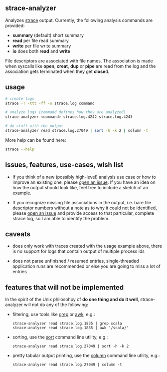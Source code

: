 strace-analyzer
---------------

Analyzes [strace][] output. Currently, the following analysis commands are provided:

- **summary** (default) short summary
- **read** per file read summary
- **write** per file write summary
- **io** does both **read** and **write**

File descriptors are associated with file names. The association is made when syscalls like
**open**, **creat**, **dup** or **pipe** are read from the log and the association gets terminated
when they get **close**d.

usage
-----

```bash
# create logs
strace -T -ttt -ff -o strace.log command

# analyze logs (command defines how they are analyzed)
strace-analyzer <command> strace.log.4242 strace.log.4243

# do stuff with the output
strace-analyzer read strace.log.27049 | sort -h -k 2 | column -t
```

More help can be found here:

```bash
strace --help
```

issues, features, use-cases, wish list
--------------------------------------

-   If you think of a new (possibly high-level) analysis use case or how to improve an existing one,
    please [open an issue][newissue]. If you have an idea on how the output should look like, feel
    free to include a sketch of an example.

-   If you recognize missing file associations in the output, i.e. bare file descriptor numbers
    without a note as to why it could not be identified, please [open an issue][newissue] and
    provide access to that particular, complete strace log, so I am able to identify the problem.

caveats
-------

-   does only work with traces created with the usage example above, there is no support for logs
    that contain output of multiple process ids

-   does not parse unfinished / resumed entries, single-threaded application runs are recommended or
    else you are going to miss a lot of entries

features that will not be implemented
-------------------------------------

In the spirit of the Unix philosohpy of **do one thing and do it well**, strace-analyzer will not do
any of the following:

-   filtering, use tools like [grep][] or [awk][], e.g.:

        strace-analyzer read strace.log.1835 | grep scala
        strace-analyzer read strace.log.1835 | awk '/scala/'

-   sorting, use the [sort][] command line utility, e.g.:

        strace-analyzer read strace.log.27049 | sort -h -k 2

-   pretty tabular output printing, use the [column][] command line utility, e.g.:

        strace-analyzer read strace.log.27049 | column -t

[awk]: http://man7.org/linux/man-pages/man1/gawk.1.html "gawk man page"
[grep]: http://man7.org/linux/man-pages/man1/grep.1.html "grep man page"
[column]: http://man7.org/linux/man-pages/man1/column.1.html "column man page"
[newissue]: https://github.com/wookietreiber/strace-analyzer/issues/new "open new issue"
[sort]: http://man7.org/linux/man-pages/man1/sort.1.html "sort man page"
[strace]: http://sourceforge.net/projects/strace/ "strace home page"
